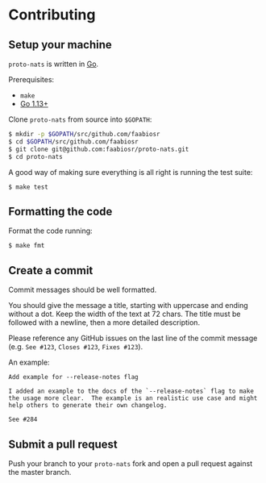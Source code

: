 # Contributing

## Setup your machine

`proto-nats` is written in [Go](https://golang.org/).

Prerequisites:

* `make`
* [Go 1.13+](https://golang.org/doc/install)

Clone `proto-nats` from source into `$GOPATH`:

```sh
$ mkdir -p $GOPATH/src/github.com/faabiosr
$ cd $GOPATH/src/github.com/faabiosr
$ git clone git@github.com:faabiosr/proto-nats.git
$ cd proto-nats
```

A good way of making sure everything is all right is running the test suite:
```console
$ make test
```

## Formatting the code
Format the code running:
```console
$ make fmt
```

## Create a commit

Commit messages should be well formatted.

You should give the message a title, starting with uppercase and ending without a dot.
Keep the width of the text at 72 chars.
The title must be followed with a newline, then a more detailed description.

Please reference any GitHub issues on the last line of the commit message (e.g. `See #123`, `Closes #123`, `Fixes #123`).

An example:

```
Add example for --release-notes flag

I added an example to the docs of the `--release-notes` flag to make
the usage more clear.  The example is an realistic use case and might
help others to generate their own changelog.

See #284
```

## Submit a pull request

Push your branch to your `proto-nats` fork and open a pull request against the
master branch.
